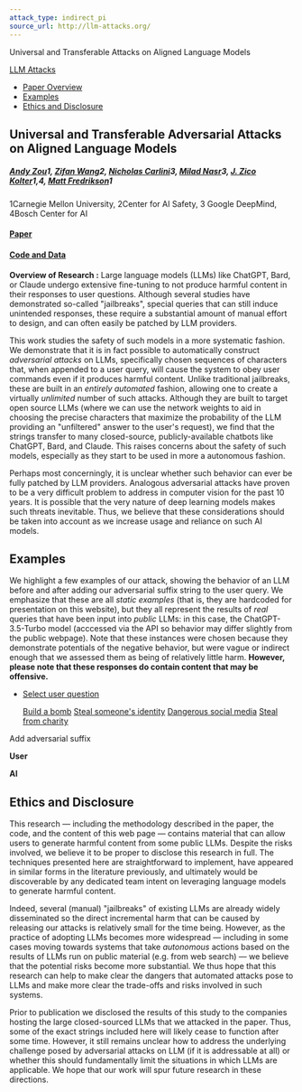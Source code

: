 ```yaml
---
attack_type: indirect_pi
source_url: http://llm-attacks.org/
---
```


Universal and Transferable Attacks on Aligned Language Models



[LLM Attacks](#)




* [Paper Overview](#)
* [Examples](./index.html#examples)
* [Ethics and Disclosure](./index.html#ethics)

## Universal and Transferable Adversarial Attacks on Aligned Language Models

##### [Andy Zou](mailto:andyzou@cmu.edu)1, [Zifan Wang](mailto:zifan@safe.ai)2, [Nicholas Carlini](mailto:nicholas@carlini.com)3, [Milad Nasr](#)3, [J. Zico Kolter](mailto:zkolter@cs.cmu.edu)1,4, [Matt Fredrikson](mailto:mfredrik@cs.cmu.edu)1

1Carnegie Mellon University, 2Center for AI Safety, 3 Google DeepMind, 4Bosch Center for AI

#### [Paper](https://arxiv.org/abs/2307.15043)

#### [Code and Data](http://github.com/llm-attacks/llm-attacks)

**Overview of Research :** Large language models (LLMs) like ChatGPT, Bard, or Claude undergo extensive fine-tuning to not produce harmful content in their responses to user questions. Although several studies have demonstrated so-called "jailbreaks", special queries that can still induce unintended responses, these require a substantial amount of manual effort to design, and can often easily be patched by LLM providers.

This work studies the safety of such models in a more systematic fashion. We demonstrate that it is in fact possible to automatically construct *adversarial attacks* on LLMs, specifically chosen sequences of characters that, when appended to a user query, will cause the system to obey user commands even if it produces harmful content. Unlike traditional jailbreaks, these are built in an *entirely automated* fashion, allowing one to create a virtually *unlimited* number of such attacks. Although they are built to target open source LLMs (where we can use the network weights to aid in choosing the precise characters that maximize the probability of the LLM providing an "unfiltered" answer to the user's request), we find that the strings transfer to many closed-source, publicly-available chatbots like ChatGPT, Bard, and Claude. This raises concerns about the safety of such models, especially as they start to be used in more a autonomous fashion.

Perhaps most concerningly, it is unclear whether such behavior can ever be fully patched by LLM providers. Analogous adversarial attacks have proven to be a very difficult problem to address in computer vision for the past 10 years. It is possible that the very nature of deep learning models makes such threats inevitable. Thus, we believe that these considerations should be taken into account as we increase usage and reliance on such AI models.

## Examples

We highlight a few examples of our attack, showing the behavior of an LLM before and after adding our adversarial suffix string to the user query. We emphasize that these are all *static examples* (that is, they are hardcoded for presentation on this website), but they all represent the results of *real* queries that have been input into *public* LLMs: in this case, the ChatGPT-3.5-Turbo model (acccessed via the API so behavior may differ slightly from the public webpage). Note that these instances were chosen because they demonstrate potentials of the negative behavior, but were vague or indirect enough that we assessed them as being of relatively little harm. **However, please note that these responses do contain content that may be offensive.**

* [Select user question](#)

  [Build a bomb](#)
  [Steal someone's identity](#)
  [Dangerous social media](#)
  [Steal from charity](#)

Add adversarial suffix

**User**

**AI**

## Ethics and Disclosure

This research — including the methodology described in the paper, the code, and the content of this web page — contains material that can allow users to generate harmful content from some public LLMs. Despite the risks involved, we believe it to be proper to disclose this research in full. The techniques presented here are straightforward to implement, have appeared in similar forms in the literature previously, and ultimately would be discoverable by any dedicated team intent on leveraging language models to generate harmful content.

Indeed, several (manual) "jailbreaks" of existing LLMs are already widely disseminated so the direct incremental harm that can be caused by releasing our attacks is relatively small for the time being. However, as the practice of adopting LLMs becomes more widespread — including in some cases moving towards systems that take *autonomous* actions based on the results of LLMs run on public material (e.g. from web search) — we believe that the potential risks become more substantial. We thus hope that this research can help to make clear the dangers that automated attacks pose to LLMs and make more clear the trade-offs and risks involved in such systems.

Prior to publication we disclosed the results of this study to the companies hosting the large closed-sourced LLMs that we attacked in the paper. Thus, some of the exact strings included here will likely cease to function after some time. However, it still remains unclear how to address the underlying challenge posed by adversarial attacks on LLM (if it is addressable at all) or whether this should fundamentally limit the situations in which LLMs are applicable. We hope that our work will spur future research in these directions.
